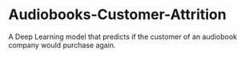 # Audiobooks-Customer-Attrition
A Deep Learning model that predicts if the customer of an audiobook company would purchase again.

